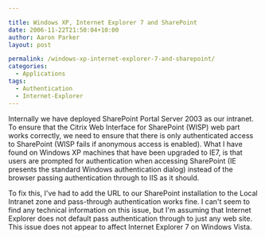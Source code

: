 ```yaml
---

title: Windows XP, Internet Explorer 7 and SharePoint
date: 2006-11-22T21:50:04+10:00
author: Aaron Parker
layout: post

permalink: /windows-xp-internet-explorer-7-and-sharepoint/
categories:
  - Applications
tags:
  - Authentication
  - Internet-Explorer
---
```

Internally we have deployed SharePoint Portal Server 2003 as our intranet. To ensure that the Citrix Web Interface for SharePoint (WISP) web part works correctly, we need to ensure that there is only authenticated access to SharePoint (WISP fails if anonymous access is enabled). What I have found on Windows XP machines that have been upgraded to IE7, is that users are prompted for authentication when accessing SharePoint (IE presents the standard Windows authentication dialog) instead of the browser passing authentication through to IIS as it should.

To fix this, I've had to add the URL to our SharePoint installation to the Local Intranet zone and pass-through authentication works fine. I can't seem to find any technical information on this issue, but I'm assuming that Internet Explorer does not default pass authentication through to just any web site. This issue does not appear to affect Internet Explorer 7 on Windows Vista.
